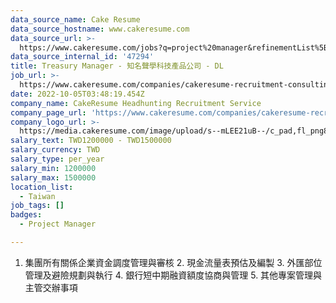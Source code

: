 ```yaml
---
data_source_name: Cake Resume
data_source_hostname: www.cakeresume.com
data_source_url: >-
  https://www.cakeresume.com/jobs?q=project%20manager&refinementList%5Blang_name%5D%5B0%5D=English&refinementList%5Bsalary_type%5D=per_year&range%5Bsalary_range%5D%5Bmin%5D=1000000&page=2
data_source_internal_id: '47294'
title: Treasury Manager - 知名聲學科技產品公司 - DL
job_url: >-
  https://www.cakeresume.com/companies/cakeresume-recruitment-consulting/jobs/08f82b
date: 2022-10-05T03:48:19.454Z
company_name: CakeResume Headhunting Recruitment Service
company_page_url: 'https://www.cakeresume.com/companies/cakeresume-recruitment-consulting'
company_logo_url: >-
  https://media.cakeresume.com/image/upload/s--mLEE21uB--/c_pad,fl_png8,h_200,w_200/v1620881212/vdbipassrdfr8omwzeq6.png
salary_text: TWD1200000 - TWD1500000
salary_currency: TWD
salary_type: per_year
salary_min: 1200000
salary_max: 1500000
location_list:
  - Taiwan
job_tags: []
badges:
  - Project Manager

---
```


1. 集團所有關係企業資金調度管理與審核 2. 現金流量表預估及編製 3. 外匯部位管理及避險規劃與執行 4. 銀行短中期融資額度協商與管理 5. 其他專案管理與主管交辦事項